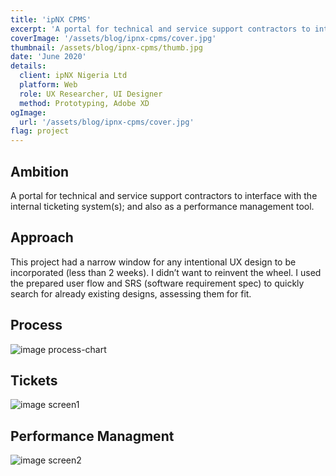 ```yaml
---
title: 'ipNX CPMS'
excerpt: 'A portal for technical and service support contractors to interface with the internal ticketing system(s); and also as a performance management tool'
coverImage: '/assets/blog/ipnx-cpms/cover.jpg'
thumbnail: /assets/blog/ipnx-cpms/thumb.jpg
date: 'June 2020'
details:
  client: ipNX Nigeria Ltd
  platform: Web
  role: UX Researcher, UI Designer
  method: Prototyping, Adobe XD
ogImage:
  url: '/assets/blog/ipnx-cpms/cover.jpg'
flag: project
---
```


## Ambition
A portal for technical and service support contractors to interface with the internal ticketing system(s); and also as a performance management tool.

## Approach
This project had a narrow window for any intentional UX design to be incorporated (less than 2 weeks). I didn’t want to reinvent the wheel. I used the prepared user flow and SRS (software requirement spec) to quickly search for already existing designs, assessing them for fit.

## Process
![image process-chart](/assets/blog/ipnx-cpms/process-chart.jpg)

## Tickets
![image screen1](/assets/blog/ipnx-cpms/screens-1--tickets.jpg)

## Performance Managment
![image screen2](/assets/blog/ipnx-cpms/screens-2--perf-mgt.jpg)